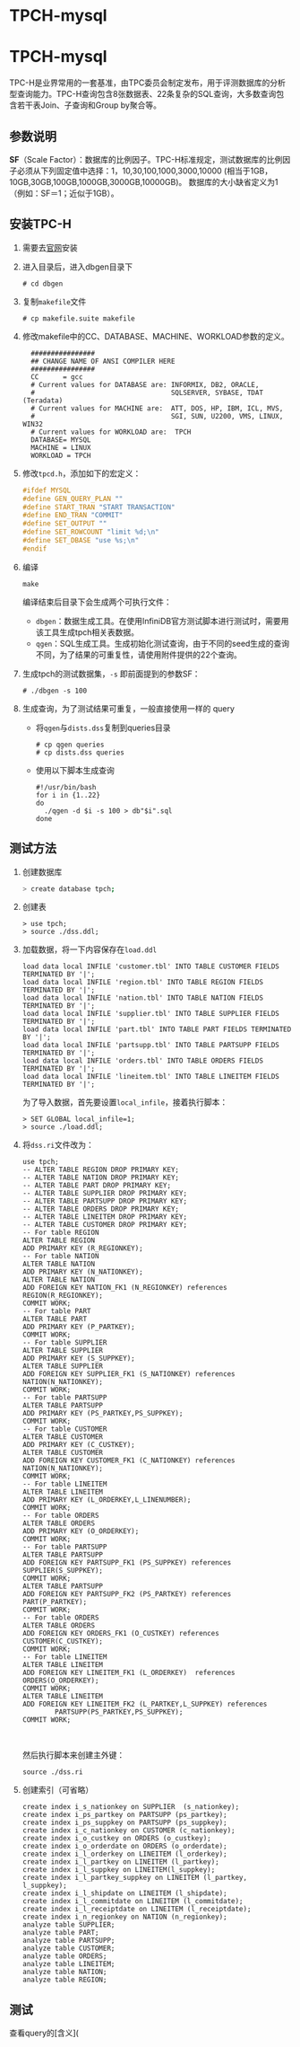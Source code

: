 # TPCH-mysql

# TPCH-mysql

TPC-H是业界常用的一套基准，由TPC委员会制定发布，用于评测数据库的分析型查询能力。TPC-H查询包含8张数据表、22条复杂的SQL查询，大多数查询包含若干表Join、子查询和Group by聚合等。



## 参数说明

**SF**（Scale Factor）：数据库的比例因子。TPC-H标准规定，测试数据库的比例因子必须从下列固定值中选择：1，10,30,100,1000,3000,10000 (相当于1GB，10GB,30GB,100GB,1000GB,3000GB,10000GB)。
数据库的大小缺省定义为1（例如：SF＝1；近似于1GB）。

#### 

## 安装TPC-H

1. 需要去[官网](http://tpc.org/tpc_documents_current_versions/download_programs/tools-download-request5.asp?spm=a2c4g.11186623.2.11.79df2d24vfIXkS&bm_type=TPC-H&bm_vers=2.18.0&mode=CURRENT-ONLY)安装

2. 进入目录后，进入dbgen目录下

   ```shell
   # cd dbgen
   ```

3. 复制`makefile`文件

   ```shell
   # cp makefile.suite makefile
   ```

   

4. 修改makefile中的CC、DATABASE、MACHINE、WORKLOAD参数的定义。

   ```
     ################
     ## CHANGE NAME OF ANSI COMPILER HERE
     ################
     CC      = gcc
     # Current values for DATABASE are: INFORMIX, DB2, ORACLE,
     #                                  SQLSERVER, SYBASE, TDAT (Teradata)
     # Current values for MACHINE are:  ATT, DOS, HP, IBM, ICL, MVS,
     #                                  SGI, SUN, U2200, VMS, LINUX, WIN32
     # Current values for WORKLOAD are:  TPCH
     DATABASE= MYSQL
     MACHINE = LINUX
     WORKLOAD = TPCH
   ```

5. 修改`tpcd.h`，添加如下的宏定义：

   ```c++
   #ifdef MYSQL
   #define GEN_QUERY_PLAN ""
   #define START_TRAN "START TRANSACTION"
   #define END_TRAN "COMMIT"
   #define SET_OUTPUT ""
   #define SET_ROWCOUNT "limit %d;\n"
   #define SET_DBASE "use %s;\n"
   #endif
   ```

6. 编译

   ```shell
   make
   ```

   编译结束后目录下会生成两个可执行文件：

   - `dbgen`：数据生成工具。在使用InfiniDB官方测试脚本进行测试时，需要用该工具生成tpch相关表数据。
   - `qgen`：SQL生成工具。生成初始化测试查询，由于不同的seed生成的查询不同，为了结果的可重复性，请使用附件提供的22个查询。

7. 生成tpch的测试数据集，`-s` 即前面提到的参数SF：

   ```shell
   # ./dbgen -s 100 
   ```

8. 生成查询，为了测试结果可重复，一般直接使用一样的 query

   - 将`qgen`与`dists.dss`复制到queries目录

     ```shell
     # cp qgen queries
     # cp dists.dss queries
     ```

   - 使用以下脚本生成查询

     ```shell
     #!/usr/bin/bash
     for i in {1..22}
     do  
       ./qgen -d $i -s 100 > db"$i".sql
     done
     ```







## 测试方法

1. 创建数据库

   ```sh
   > create database tpch;
   ```

2. 创建表

   ```mysql
   > use tpch;
   > source ./dss.ddl;
   ```

3. 加载数据，将一下内容保存在`load.ddl`

   ```mysql
   load data local INFILE 'customer.tbl' INTO TABLE CUSTOMER FIELDS TERMINATED BY '|';
   load data local INFILE 'region.tbl' INTO TABLE REGION FIELDS TERMINATED BY '|';
   load data local INFILE 'nation.tbl' INTO TABLE NATION FIELDS TERMINATED BY '|';
   load data local INFILE 'supplier.tbl' INTO TABLE SUPPLIER FIELDS TERMINATED BY '|';
   load data local INFILE 'part.tbl' INTO TABLE PART FIELDS TERMINATED BY '|';
   load data local INFILE 'partsupp.tbl' INTO TABLE PARTSUPP FIELDS TERMINATED BY '|';
   load data local INFILE 'orders.tbl' INTO TABLE ORDERS FIELDS TERMINATED BY '|';
   load data local INFILE 'lineitem.tbl' INTO TABLE LINEITEM FIELDS TERMINATED BY '|';
   ```

   为了导入数据，首先要设置`local_infile`，接着执行脚本：

   ```mysql
   > SET GLOBAL local_infile=1;
   > source ./load.ddl;
   ```

4. 将`dss.ri`文件改为：

   ```mysql
   use tpch;
   -- ALTER TABLE REGION DROP PRIMARY KEY;
   -- ALTER TABLE NATION DROP PRIMARY KEY;
   -- ALTER TABLE PART DROP PRIMARY KEY;
   -- ALTER TABLE SUPPLIER DROP PRIMARY KEY;
   -- ALTER TABLE PARTSUPP DROP PRIMARY KEY;
   -- ALTER TABLE ORDERS DROP PRIMARY KEY;
   -- ALTER TABLE LINEITEM DROP PRIMARY KEY;
   -- ALTER TABLE CUSTOMER DROP PRIMARY KEY;
   -- For table REGION
   ALTER TABLE REGION
   ADD PRIMARY KEY (R_REGIONKEY);
   -- For table NATION
   ALTER TABLE NATION
   ADD PRIMARY KEY (N_NATIONKEY);
   ALTER TABLE NATION
   ADD FOREIGN KEY NATION_FK1 (N_REGIONKEY) references REGION(R_REGIONKEY);
   COMMIT WORK;
   -- For table PART
   ALTER TABLE PART
   ADD PRIMARY KEY (P_PARTKEY);
   COMMIT WORK;
   -- For table SUPPLIER
   ALTER TABLE SUPPLIER
   ADD PRIMARY KEY (S_SUPPKEY);
   ALTER TABLE SUPPLIER
   ADD FOREIGN KEY SUPPLIER_FK1 (S_NATIONKEY) references NATION(N_NATIONKEY);
   COMMIT WORK;
   -- For table PARTSUPP
   ALTER TABLE PARTSUPP
   ADD PRIMARY KEY (PS_PARTKEY,PS_SUPPKEY);
   COMMIT WORK;
   -- For table CUSTOMER
   ALTER TABLE CUSTOMER
   ADD PRIMARY KEY (C_CUSTKEY);
   ALTER TABLE CUSTOMER
   ADD FOREIGN KEY CUSTOMER_FK1 (C_NATIONKEY) references NATION(N_NATIONKEY);
   COMMIT WORK;
   -- For table LINEITEM
   ALTER TABLE LINEITEM
   ADD PRIMARY KEY (L_ORDERKEY,L_LINENUMBER);
   COMMIT WORK;
   -- For table ORDERS
   ALTER TABLE ORDERS
   ADD PRIMARY KEY (O_ORDERKEY);
   COMMIT WORK;
   -- For table PARTSUPP
   ALTER TABLE PARTSUPP
   ADD FOREIGN KEY PARTSUPP_FK1 (PS_SUPPKEY) references SUPPLIER(S_SUPPKEY);
   COMMIT WORK;
   ALTER TABLE PARTSUPP
   ADD FOREIGN KEY PARTSUPP_FK2 (PS_PARTKEY) references PART(P_PARTKEY);
   COMMIT WORK;
   -- For table ORDERS
   ALTER TABLE ORDERS
   ADD FOREIGN KEY ORDERS_FK1 (O_CUSTKEY) references CUSTOMER(C_CUSTKEY);
   COMMIT WORK;
   -- For table LINEITEM
   ALTER TABLE LINEITEM
   ADD FOREIGN KEY LINEITEM_FK1 (L_ORDERKEY)  references ORDERS(O_ORDERKEY);
   COMMIT WORK;
   ALTER TABLE LINEITEM
   ADD FOREIGN KEY LINEITEM_FK2 (L_PARTKEY,L_SUPPKEY) references 
           PARTSUPP(PS_PARTKEY,PS_SUPPKEY);
   COMMIT WORK;
   ```

   ​	

   然后执行脚本来创建主外键：

   ```mysql
   source ./dss.ri
   ```



5. 创建索引（可省略）

   ```mysql
   create index i_s_nationkey on SUPPLIER  (s_nationkey);
   create index i_ps_partkey on PARTSUPP (ps_partkey);
   create index i_ps_suppkey on PARTSUPP (ps_suppkey);
   create index i_c_nationkey on CUSTOMER (c_nationkey);
   create index i_o_custkey on ORDERS (o_custkey);
   create index i_o_orderdate on ORDERS (o_orderdate);
   create index i_l_orderkey on LINEITEM (l_orderkey);
   create index i_l_partkey on LINEITEM (l_partkey);
   create index i_l_suppkey on LINEITEM(l_suppkey);
   create index i_l_partkey_suppkey on LINEITEM (l_partkey, l_suppkey);
   create index i_l_shipdate on LINEITEM (l_shipdate);
   create index i_l_commitdate on LINEITEM (l_commitdate);
   create index i_l_receiptdate on LINEITEM (l_receiptdate);
   create index i_n_regionkey on NATION (n_regionkey);
   analyze table SUPPLIER;
   analyze table PART;
   analyze table PARTSUPP;
   analyze table CUSTOMER;
   analyze table ORDERS;
   analyze table LINEITEM;
   analyze table NATION;
   analyze table REGION;
   ```

   
## 测试

查看query的[含义](
